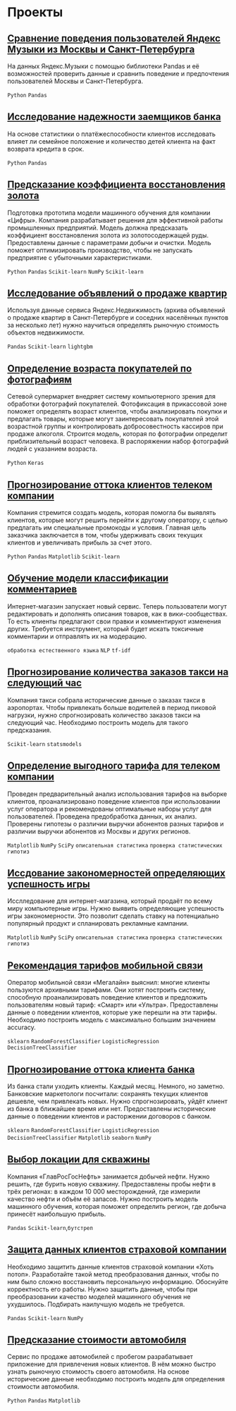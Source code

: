 # Проекты
## [Сравнение поведения пользователей Яндекс Музыки из Москвы и Санкт-Петербурга](https://github.com/NataliaKulikovskaya/Yandex_projects/tree/main/Comparison%20of%20Yandex_Music_user_behavior)
На данных Яндекс.Музыки c помощью библиотеки Pandas и её возможностей проверить данные и сравнить поведение и предпочтения пользователей Москвы и Санкт-Петербурга.

`Python` `Pandas`

## [Исследование надежности заемщиков банка](https://github.com/NataliaKulikovskaya/Yandex_projects/tree/main/Research_of_bank_borrowers'_reliability)
На основе статистики о платёжеспособности клиентов исследовать влияет ли семейное положение и количество детей клиента на факт возврата кредита в срок.

`Python` `Pandas`

## [Предсказание коэффициента восстановления золота](https://github.com/NataliaKulikovskaya/Yandex_projects/tree/main/Prediction_of_gold_recovery_rate)
Подготовка прототипа модели машинного обучения для компании «Цифры». Компания разрабатывает решения для эффективной работы промышленных предприятий.
Модель должна предсказать коэффициент восстановления золота из золотосодержащей руды. Предоставлены данные с параметрами добычи и очистки. Модель поможет оптимизировать производство, чтобы не запускать предприятие с убыточными характеристиками.

`Python` `Pandas` `Scikit-learn` `NumPy` `Scikit-learn`

## [Исследование объявлений о продаже квартир](https://github.com/NataliaKulikovskaya/Yandex_projects/tree/main/Analysis_of_apartment_sale_ads)
Используя данные сервиса Яндекс.Недвижимость (архива объявлений о продаже квартир в Санкт-Петербурге и соседних населённых пунктов за несколько лет) нужно научиться определять рыночную стоимость объектов недвижимости. 

`Pandas` `Scikit-learn` `lightgbm`

## [Определение возраста покупателей по фотографиям](https://github.com/NataliaKulikovskaya/Yandex_projects/tree/main/Defining%20the%20age%20of%20customers%20based%20on%20a%20photograph)
Сетевой супермаркет внедряет систему компьютерного зрения для обработки фотографий покупателей. Фотофиксация в прикассовой зоне поможет определять возраст клиентов, чтобы анализировать покупки и предлагать товары, которые могут заинтересовать покупателей этой возрастной группы и контролировать добросовестность кассиров при продаже алкоголя. Строится модель, которая по фотографии определит приблизительный возраст человека. В распоряжении набор фотографий людей с указанием возраста.

`Python` `Keras`

## [Прогнозирование оттока клиентов телеком компании](https://github.com/NataliaKulikovskaya/Yandex_projects/tree/main/Customer%20churn%20forecast)
Компания стремится создать модель, которая помогла бы выявлять клиентов, которые могут решить перейти к другому оператору, с целью предлагать им специальные промокоды и условия. Главная цель заказчика заключается в том, чтобы удерживать своих текущих клиентов и увеличивать прибыль за счет этого.

`Python` `Pandas` `Matplotlib` `Scikit-learn`


## [Обучение модели классификации комментариев](https://github.com/NataliaKulikovskaya/Yandex_projects/tree/main/Comment%20classification)
Интернет-магазин запускает новый сервис. Теперь пользователи могут редактировать и дополнять описания товаров, как в вики-сообществах. То есть клиенты предлагают свои правки и комментируют изменения других. Требуется инструмент, который будет искать токсичные комментарии и отправлять их на модерацию.

`обработка естественного языка` `NLP` `tf-idf`

## [Прогнозирование количества заказов такси на следующий час](https://github.com/NataliaKulikovskaya/Yandex_projects/tree/main/Forecasting%20the%20number%20of%20taxi%20orders)
Компания такси собрала исторические данные о заказах такси в аэропортах. Чтобы привлекать больше водителей в период пиковой нагрузки, нужно спрогнозировать количество заказов такси на следующий час. Необходимо построить модель для такого предсказания.

`Scikit-learn` `statsmodels`

## [Определение выгодного тарифа для телеком компании]()
Проведен предварительный анализ использования тарифов на выборке клиентов,
проанализировано поведение клиентов при использовании услуг оператора и
рекомендованы оптимальные наборы услуг для пользователей. Проведена предобработка
данных, их анализ. Проверены гипотезы о различии выручки абонентов разных тарифов и
различии выручки абонентов из Москвы и других регионов.

`Matplotlib` `NumPy` `SciPy` `описательная статистика` `проверка статистических гипотиз`

## [Иссдование закономерностей определяющих успешность игры]()
Исслледование для интернет-магазина, который продаёт по всему миру компьютерные игры. Нужно выявить определяющие успешность игры закономерности. Это позволит сделать ставку на потенциально популярный продукт и спланировать рекламные кампании. 

`Matplotlib` `NumPy` `SciPy` `описательная статистика` `проверка статистических гипотиз`

## [Рекомендация тарифов мобильной связи]()
Оператор мобильной связи «Мегалайн» выяснил: многие клиенты пользуются архивными тарифами. Они хотят построить систему, способную проанализировать поведение клиентов и предложить пользователям новый тариф: «Смарт» или «Ультра». Предоставлены данные о поведении клиентов, которые уже перешли на эти тарифы.
Необходимо построить модель с максимально большим значением accuracy. 

`sklearn`  `RandomForestClassifier` `LogisticRegression` `DecisionTreeClassifier`

## [Прогнозирование оттока клиента банка]()
Из банка стали уходить клиенты. Каждый месяц. Немного, но заметно. Банковские маркетологи посчитали: сохранять текущих клиентов дешевле, чем привлекать новых.
Нужно спрогнозировать, уйдёт клиент из банка в ближайшее время или нет. Предоставлены исторические данные о поведении клиентов и расторжении договоров с банком. 

`sklearn`  `RandomForestClassifier` `LogisticRegression` `DecisionTreeClassifier` `Matplotlib` `seaborn` `NumPy`

## [Выбор локации для скважины](https://github.com/NataliaKulikovskaya/Yandex_projects/blob/main/Selecting%20a%20well%20location/README.md)
Компания «ГлавРосГосНефть» занимается добычей нефти. Нужно решить, где бурить новую скважину.
Предоставлены пробы нефти в трёх регионах: в каждом 10 000 месторождений, где измерили качество нефти и объём её запасов. Нужно построить модель машинного обучения, которая поможет определить регион, где добыча принесёт наибольшую прибыль.

`Pandas` `Scikit-learn`,`бутстреп`

## [Защита данных клиентов страховой компании]()
Необходимо защитить данные клиентов страховой компании «Хоть потоп». Разработайте такой метод преобразования данных, чтобы по ним было сложно восстановить персональную информацию. Обоснуйте корректность его работы. Нужно защитить данные, чтобы при преобразовании качество моделей машинного обучения не ухудшилось. Подбирать наилучшую модель не требуется.

`Pandas` `Scikit-learn` `NumPy`

 ## [Предсказание стоимости автомобиля](https://github.com/NataliaKulikovskaya/Yandex_projects/tree/main/Car%20value%20predictio)
 Сервис по продаже автомобилей с пробегом  разрабатывает приложение для привлечения новых клиентов. В нём можно быстро узнать рыночную стоимость своего автомобиля. На основе исторические данные необходимо построить модель для определения стоимости автомобиля.
 
 `Python` `Pandas` `Matplotlib`
